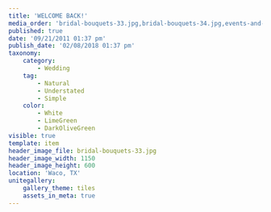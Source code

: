 ```yaml
---
title: 'WELCOME BACK!'
media_order: 'bridal-bouquets-33.jpg,bridal-bouquets-34.jpg,events-and-parties-11.jpg,events-and-parties-15.jpg'
published: true
date: '09/21/2011 01:37 pm'
publish_date: '02/08/2018 01:37 pm'
taxonomy:
    category:
        - Wedding
    tag:
        - Natural
        - Understated
        - Simple
    color:
        - White
        - LimeGreen
        - DarkOliveGreen
visible: true
template: item
header_image_file: bridal-bouquets-33.jpg
header_image_width: 1150
header_image_height: 600
location: 'Waco, TX'
unitegallery:
    gallery_theme: tiles
    assets_in_meta: true
---
```



